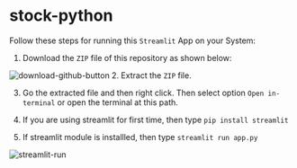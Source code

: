 # stock-python

Follow these steps for running this `Streamlit` App on your System:

1. Download the `ZIP` file of this repository as shown below:

![download-github-button](https://user-images.githubusercontent.com/104615876/207635355-55b3b155-f0d0-41b5-8f39-f4a7918a50b7.jpg)
2. Extract the `ZIP` file.

3. Go the extracted file and then right click. Then select option `Open in-terminal` or open the terminal at this path.

4. If you are using streamlit for first time, then type `pip install streamlit`

5. If streamlit module is installled, then type `streamlit run app.py`

![streamlit-run](https://user-images.githubusercontent.com/104615876/207635569-6e5b0586-b9b7-4f3f-aa06-69fdc8e26886.jpg)

